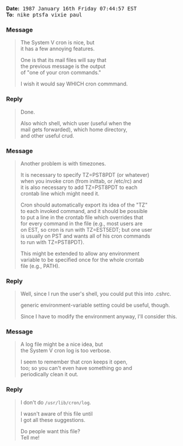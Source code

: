<!-- From ptsfa!ames!seismo!ihnp4!lcc!richard Fri Jan 16 04:47:33 1987 -->

**Date:** 
<kbd>1987 January 16th</kbd> 
<kbd>Friday</kbd> 
<kbd>07:44:57 EST</kbd> <br>
**To:** 
<kbd>nike</kbd> 
<kbd>ptsfa</kbd> 
<kbd>vixie</kbd> 
<kbd>paul</kbd> <br>

<!-- Status: RO -->

### Message

> The System V cron is nice, but <br>
> it has a few annoying features.
> 
> One is that its mail files will say that <br>
> the previous message is the output <br>
> of "one of your cron commands."
>
> I wish it would say WHICH cron commmand.

### Reply

> Done.
> 
> Also which shell, which user (useful when the <br>
> mail gets forwarded), which home directory, <br>
> and other useful crud.

### Message

> Another problem is with timezones.
>
> It is necessary to specify TZ=PST8PDT (or whatever) <br>
> when you invoke cron (from inittab, or /etc/rc) and <br>
> it is also necessary to add TZ=PST8PDT to each <br>
> crontab line which might need it.
>
> Cron should automatically export its idea of the "TZ" <br>
> to each invoked command, and it should be possible <br>
> to put a line in the crontab file which overrides that <br>
> for every command in the file (e.g., most users are <br>
> on EST, so cron is run with TZ=EST5EDT; but one user <br>
> is usually on PST and wants all of his cron commands <br>
> to run with TZ=PST8PDT).
>
> This might be extended to allow any environment <br>
> variable to be specified once for the whole crontab <br>
> file (e.g., PATH).

### Reply

> Well, since I run the user's shell, you could put this into .cshrc.
>
> generic environment-variable setting could be useful, though.
>
> Since I have to modify the environment anyway, I'll consider this.

### Message

> A log file might be a nice idea, but <br>
> the System V cron log is too verbose.
>
> I seem to remember that cron keeps it open, <br>
> too; so you can't even have something go and <br>
> periodically clean it out.

### Reply

> I don't do `/usr/lib/cron/log`.
>
> I wasn't aware of this file until <br>
> I got all these suggestions.
>
> Do people want this file? <br>
> Tell me!
